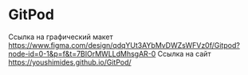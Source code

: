 # GitPod
Ссылка на графический макет https://www.figma.com/design/qdqYUt3AYbMvDWZsWFVz0f/Gitpod?node-id=0-1&p=f&t=7BIOrMWLLdMhsgAR-0
Ссылка на сайт https://youshimides.github.io/GitPod/
